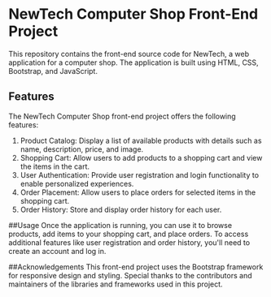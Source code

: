 # NewTech Computer Shop Front-End Project

This repository contains the front-end source code for NewTech, a web application for a computer shop. The application is built using HTML, CSS, Bootstrap, and JavaScript.

## Features

The NewTech Computer Shop front-end project offers the following features:

1. Product Catalog: Display a list of available products with details such as name, description, price, and image.
2. Shopping Cart: Allow users to add products to a shopping cart and view the items in the cart.
3. User Authentication: Provide user registration and login functionality to enable personalized experiences.
4. Order Placement: Allow users to place orders for selected items in the shopping cart.
5. Order History: Store and display order history for each user.

##Usage
Once the application is running, you can use it to browse products, add items to your shopping cart, and place orders. To access additional features like user registration and order history, you'll need to create an account and log in.

##Acknowledgements
This front-end project uses the Bootstrap framework for responsive design and styling.
Special thanks to the contributors and maintainers of the libraries and frameworks used in this project.
